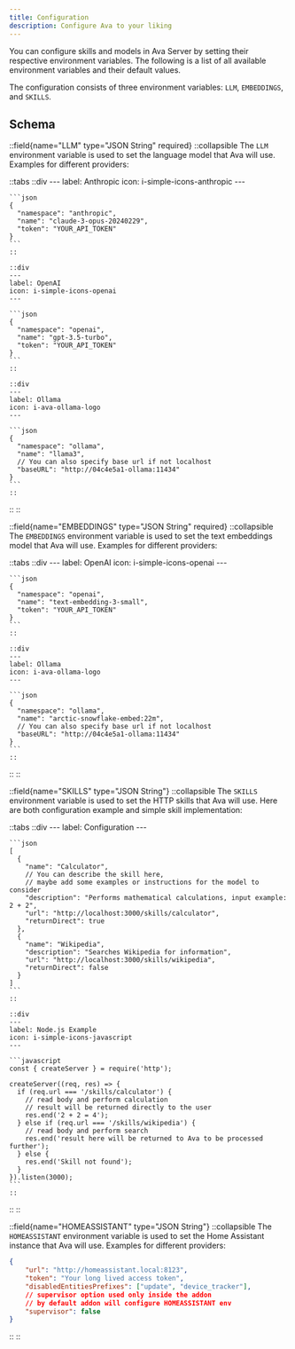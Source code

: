 ```yaml
---
title: Configuration
description: Configure Ava to your liking
---
```


You can configure skills and models in Ava Server by setting their respective environment variables. The following is a list of all available environment variables and their default values.

The configuration consists of three environment variables: `LLM`, `EMBEDDINGS`, and `SKILLS`.

## Schema

::field{name="LLM" type="JSON String" required}
  ::collapsible
  The `LLM` environment variable is used to set the language model that Ava will use. Examples for different providers:

  ::tabs
    ::div
    ---
    label: Anthropic
    icon: i-simple-icons-anthropic
    ---

    ```json
    {
      "namespace": "anthropic",
      "name": "claude-3-opus-20240229",
      "token": "YOUR_API_TOKEN"
    }
    ```
    ::

    ::div
    ---
    label: OpenAI
    icon: i-simple-icons-openai
    ---

    ```json
    {
      "namespace": "openai",
      "name": "gpt-3.5-turbo",
      "token": "YOUR_API_TOKEN"
    }
    ```
    ::

    ::div
    ---
    label: Ollama
    icon: i-ava-ollama-logo
    ---

    ```json
    {
      "namespace": "ollama",
      "name": "llama3",
      // You can also specify base url if not localhost
      "baseURL": "http://04c4e5a1-ollama:11434"
    }
    ```
    ::
  ::
::

::field{name="EMBEDDINGS" type="JSON String" required}
  ::collapsible
  The `EMBEDDINGS` environment variable is used to set the text embeddings model that Ava will use. Examples for different providers:

  ::tabs
    ::div
    ---
    label: OpenAI
    icon: i-simple-icons-openai
    ---

    ```json
    {
      "namespace": "openai",
      "name": "text-embedding-3-small",
      "token": "YOUR_API_TOKEN"
    }
    ```
    ::

    ::div
    ---
    label: Ollama
    icon: i-ava-ollama-logo
    ---

    ```json
    {
      "namespace": "ollama",
      "name": "arctic-snowflake-embed:22m",
      // You can also specify base url if not localhost
      "baseURL": "http://04c4e5a1-ollama:11434"
    }
    ```
    ::
  ::
::

::field{name="SKILLS" type="JSON String"}
  ::collapsible
  The `SKILLS` environment variable is used to set the HTTP skills that Ava will use. Here are both configuration example and simple skill implementation:

  ::tabs
    ::div
    ---
    label: Configuration
    ---

    ```json
    [
      {
        "name": "Calculator",
        // You can describe the skill here,
        // maybe add some examples or instructions for the model to consider
        "description": "Performs mathematical calculations, input example: 2 + 2",
        "url": "http://localhost:3000/skills/calculator",
        "returnDirect": true
      },
      {
        "name": "Wikipedia",
        "description": "Searches Wikipedia for information",
        "url": "http://localhost:3000/skills/wikipedia",
        "returnDirect": false
      }
    ]
    ```
    ::

    ::div
    ---
    label: Node.js Example
    icon: i-simple-icons-javascript
    ---

    ```javascript
    const { createServer } = require('http');

    createServer((req, res) => {
      if (req.url === '/skills/calculator') {
        // read body and perform calculation
        // result will be returned directly to the user
        res.end('2 + 2 = 4');
      } else if (req.url === '/skills/wikipedia') {
        // read body and perform search
        res.end('result here will be returned to Ava to be processed further');
      } else {
        res.end('Skill not found');
      }
    }).listen(3000);
    ```
    ::
  ::
::

::field{name="HOMEASSISTANT" type="JSON String"}
  ::collapsible
  The `HOMEASSISTANT` environment variable is used to set the Home Assistant instance that Ava will use. Examples for different providers:

  ```json
  {
      "url": "http://homeassistant.local:8123",
      "token": "Your long lived access token",
      "disabledEntitiesPrefixes": ["update", "device_tracker"],
      // supervisor option used only inside the addon
      // by default addon will configure HOMEASSISTANT env
      "supervisor": false
  }
  ```
  ::
::

